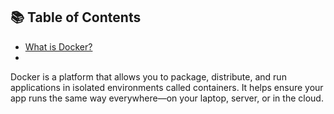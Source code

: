 ## 📚 Table of Contents
- [What is Docker?](#what-is-docker)
- 
Docker is a platform that allows you to package, distribute, and run applications in isolated environments called containers.
It helps ensure your app runs the same way everywhere—on your laptop, server, or in the cloud.
